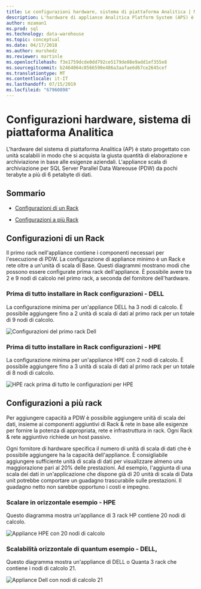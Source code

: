 ```yaml
---
title: Le configurazioni hardware, sistema di piattaforma Analitica | Microsoft Docs
description: L'hardware di appliance Analitica Platform System (APS) è stato progettato con unità scalabili in modo che si acquista la giusta quantità di elaborazione e archiviazione in base alle esigenze aziendali. L'appliance Ridimensiona archiviazione per Parallel Data Warehouse da pochi terabyte a più di 6 petabyte di dati.
author: mzaman1
ms.prod: sql
ms.technology: data-warehouse
ms.topic: conceptual
ms.date: 04/17/2018
ms.author: murshedz
ms.reviewer: martinle
ms.openlocfilehash: f3e1759dcde0dd792ce5179de08e9add1ef355e8
ms.sourcegitcommit: b2464064c0566590e486a3aafae6d67ce2645cef
ms.translationtype: MT
ms.contentlocale: it-IT
ms.lasthandoff: 07/15/2019
ms.locfileid: "67960898"
---
```

# <a name="hardware-configurations---analytics-platform-system"></a>Configurazioni hardware, sistema di piattaforma Analitica
L'hardware del sistema di piattaforma Analitica (AP) è stato progettato con unità scalabili in modo che si acquista la giusta quantità di elaborazione e archiviazione in base alle esigenze aziendali. L'appliance scala di archiviazione per SQL Server Parallel Data Wareouse (PDW) da pochi terabyte a più di 6 petabyte di dati.  
  
## <a name="contents"></a>Sommario  
  
-   [Configurazioni di un Rack](#section1)  
  
-   [Configurazioni a più Rack](#section2)  

  
## <a name="section1"></a>Configurazioni di un Rack  
Il primo rack nell'appliance contiene i componenti necessari per l'esecuzione di PDW. La configurazione di appliance minimo è un Rack e rete oltre a un'unità di scala di Base. Questi diagrammi mostrano modi che possono essere configurate prima rack dell'appliance. È possibile avere tra 2 e 9 nodi di calcolo nel primo rack, a seconda del fornitore dell'hardware.  
  
### <a name="first-rack-configurations---dell"></a>Prima di tutto installare in Rack configurazioni - DELL  
La configurazione minima per un'appliance DELL ha 3 nodi di calcolo. È possibile aggiungere fino a 2 unità di scala di dati al primo rack per un totale di 9 nodi di calcolo.  
  
![Configurazioni del primo rack Dell](media/first-rack-configurations-dell.png "configurazioni Dell del primo rack")  
  
### <a name="first-rack-configurations---hpe"></a>Prima di tutto installare in Rack configurazioni - HPE  
La configurazione minima per un'appliance HPE con 2 nodi di calcolo. È possibile aggiungere fino a 3 unità di scala di dati al primo rack per un totale di 8 nodi di calcolo.  
  
![HPE rack prima di tutto le configurazioni per HPE](media/first-rack-configurations-hpe.png "HPE rack prima di tutto le configurazioni")  
  
## <a name="section2"></a>Configurazioni a più rack  
Per aggiungere capacità a PDW è possibile aggiungere unità di scala dei dati, insieme ai componenti aggiuntivi di Rack & rete in base alle esigenze per fornire la potenza di appropriata, rete e infrastruttura in rack. Ogni Rack & rete aggiuntivo richiede un host passivo.  
  
Ogni fornitore di hardware specifica il numero di unità di scala di dati che è possibile aggiungere ha la capacità dell'appliance. È consigliabile aggiungere sufficiente unità di scala di dati per visualizzare almeno una maggiorazione pari al 20% delle prestazioni. Ad esempio, l'aggiunta di una scala dei dati in un'applicazione che dispone già di 20 unità di scala di Data unit potrebbe comportare un guadagno trascurabile sulle prestazioni. Il guadagno netto non sarebbe opportuno i costi e impegno.  
  
### <a name="scale-out-example---hpe"></a>Scalare in orizzontale esempio - HPE  
Questo diagramma mostra un'appliance di 3 rack HP contiene 20 nodi di calcolo.  
  
![Appliance HPE con 20 nodi di calcolo](media/scale-out-hpe.png "appliance HPE con 20 nodi di calcolo")  
  
### <a name="scale-out-example---dell-quanta"></a>Scalabilità orizzontale di quantum esempio - DELL,  
Questo diagramma mostra un'appliance di DELL o Quanta 3 rack che contiene i nodi di calcolo 21.  
  
![Appliance Dell con nodi di calcolo 21](media/scale-out-dell.png "appliance Dell 21 nodi di calcolo")  
 
